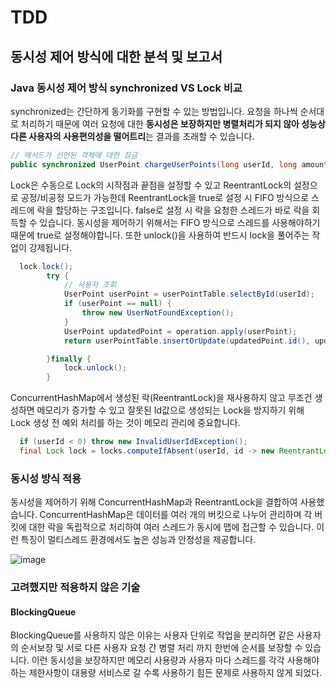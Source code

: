 # TDD


## 동시성 제어 방식에 대한 분석 및 보고서
### Java 동시성 제어 방식 synchronized VS Lock 비교
synchronized는 간단하게 동기화를 구현할 수 있는 방법입니다. 요청을 하나씩 순서대로 처리하기 때문에 여러 요청에 대한 **동시성은 보장하지만 병렬처리가 되지 않아 성능상 다른 사용자의 사용편의성을 떨어트리**는 결과를 초래할 수 있습니다.
```java
// 메서드가 선언된 객체에 대한 잠금
public synchronized UserPoint chargeUserPoints(long userId, long amount){...}
```
Lock은 수동으로 Lock의 시작점과 끝점을 설정할 수 있고 ReentrantLock의 설정으로 공정/비공정 모드가 가능한데 ReentrantLock을 true로 설정 시 FIFO 방식으로 스레드에 락을 할당하는 구조입니다. false로 설정 시 락을 요청한 스레드가 바로 락을 회득할 수 있습니다.
동시성을 제어하기 위해서는 FIFO 방식으로 스레드를 사용해야하기 때문에 true로 설정해야합니다. 또한 unlock()을 사용하여 반드시 lock을 풀어주는 작업이 강제됩니다. 
```java
  lock.lock();
        try {
            // 사용자 조회
            UserPoint userPoint = userPointTable.selectById(userId);
            if (userPoint == null) {
                throw new UserNotFoundException();
            }
            UserPoint updatedPoint = operation.apply(userPoint);
            return userPointTable.insertOrUpdate(updatedPoint.id(), updatedPoint.point());

        }finally {
            lock.unlock();
        }
```
ConcurrentHashMap에서 생성된 락(ReentrantLock)을 재사용하지 않고 무조건 생성하면 메모리가 증가할 수 있고 잘못된 Id값으로 생성되는 Lock을 방지하기 위해 Lock 생성 전 예외 처리를 하는 것이 메모리 관리에 중요합니다.
```java
  if (userId < 0) throw new InvalidUserIdException();
  final Lock lock = locks.computeIfAbsent(userId, id -> new ReentrantLock(true));
```

### 동시성 방식 적용
동시성을 제어하기 위해 ConcurrentHashMap과 ReentrantLock을 결합하여 사용했습니다. 
ConcurrentHashMap은 데이터를 여러 개의 버킷으로 나누어 관리하며 각 버킷에 대한 락을 독립적으로 처리하여 여러 스레드가 동시에 맵에 접근할 수 있습니다.
이런 특징이 멀티스레드 환경에서도 높은 성능과 안정성을 제공합니다.


![image](https://github.com/user-attachments/assets/d696096c-5cf7-4e46-8338-eb0bee567f4b)

### 고려했지만 적용하지 않은 기술
#### BlockingQueue
BlockingQueue를 사용하지 않은 이유는 사용자 단위로 작업을 분리하면 같은 사용자의 순서보장 및 서로 다른 사용자 요청 간 병렬 처리 까지 한번에 순서를 보장할 수 있습니다.
이런 동시성을 보장하지만 메모리 사용량과 사용자 마다 스레드를 각각 사용해야하는 제한사항이 대용량 서비스로 갈 수록 사용하기 힘든 문제로 사용하지 않게 되었다.
